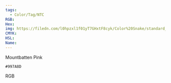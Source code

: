 ```yaml
---
tags:
  - Color/Tag/NTC
RGB:
Hex:
img: https://filedn.com/l0hpzxl1f01yT7GHxtF8cyk/Color%20Snake/standard_csv_to_svg/997A8D.svg
CMYK:
HSL:
Name:
---
```

Mountbatten Pink
```palette
#997A8D
```
RGB
